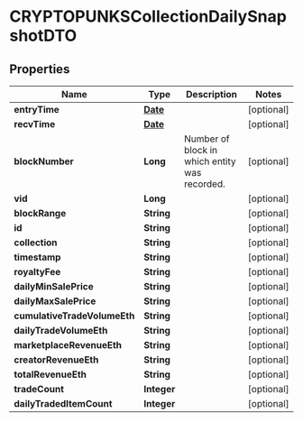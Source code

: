 

# CRYPTOPUNKSCollectionDailySnapshotDTO

## Properties

Name | Type | Description | Notes
------------ | ------------- | ------------- | -------------
**entryTime** | [**Date**](Date.md) |  |  [optional]
**recvTime** | [**Date**](Date.md) |  |  [optional]
**blockNumber** | **Long** | Number of block in which entity was recorded. |  [optional]
**vid** | **Long** |  |  [optional]
**blockRange** | **String** |  |  [optional]
**id** | **String** |  |  [optional]
**collection** | **String** |  |  [optional]
**timestamp** | **String** |  |  [optional]
**royaltyFee** | **String** |  |  [optional]
**dailyMinSalePrice** | **String** |  |  [optional]
**dailyMaxSalePrice** | **String** |  |  [optional]
**cumulativeTradeVolumeEth** | **String** |  |  [optional]
**dailyTradeVolumeEth** | **String** |  |  [optional]
**marketplaceRevenueEth** | **String** |  |  [optional]
**creatorRevenueEth** | **String** |  |  [optional]
**totalRevenueEth** | **String** |  |  [optional]
**tradeCount** | **Integer** |  |  [optional]
**dailyTradedItemCount** | **Integer** |  |  [optional]




